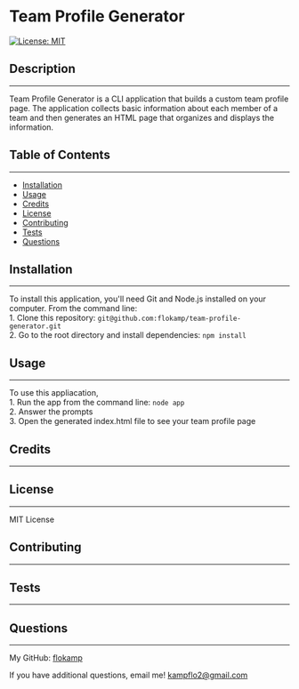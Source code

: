 # Team Profile Generator

[![License: MIT](https://img.shields.io/badge/License-MIT-yellow.svg)](https://opensource.org/licenses/MIT)

## Description

---

Team Profile Generator is a CLI application that builds a custom team profile page. The application collects basic information about each member of a team and then generates an HTML page that organizes and displays the information.

## Table of Contents

---

- [Installation](#installation)
- [Usage](#usage)
- [Credits](#credits)
- [License](#license)
- [Contributing](#contributing)
- [Tests](#tests)
- [Questions](#questions)

## Installation

---

To install this application, you'll need Git and Node.js installed on your computer. From the command line: <br> 1. Clone this repository: `git@github.com:flokamp/team-profile-generator.git` <br> 2. Go to the root directory and install dependencies: `npm install`

## Usage

---

To use this appliacation, <br> 1. Run the app from the command line: `node app`<br> 2. Answer the prompts<br> 3. Open the generated index.html file to see your team profile page

## Credits

---

## License

---

MIT License

## Contributing

---

## Tests

---

## Questions

---

My GitHub: [flokamp](https://github.com/flokamp)

If you have additional questions, email me! kampflo2@gmail.com
